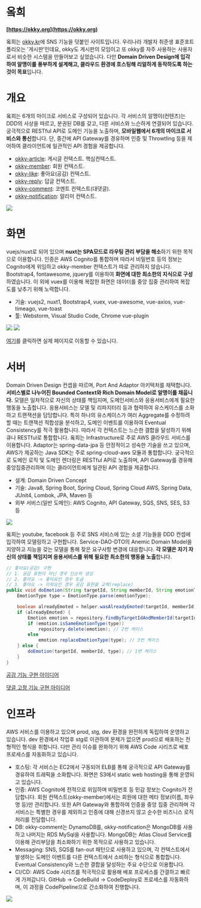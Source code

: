 # 옼희
**[https://okky.org](https://okky.org)**

옼희는 [okky.kr](https://okky.kr)에 SNS 기능을 덧붙인 사이트입니다. 우리나라 개발자 취준생 표준포트폴리오는 '게시판'인데요, 
okky도 게시판의 모임이고 또 okky를 자주 사용하는 사용자로서 비슷한 시스템을 만들어보고 싶었습니다. 
다만 **Domain Driven Design에 입각하여 알맹이를 풍부하게 설계해고, 클라우드 
환경에 호스팅해 리얼하게 동작하도록 하는 것이 목표**입니다.

# 개요
옼희는 6개의 마이크로 서비스로 구성되어 있습니다. 각 서비스의 알맹이(컨텐츠)는 DDD의 사상을 따르고,
분권된 DB를 갖고, 다른 서비스와 느슨하게 연결되어 있습니다. 궁극적으로 RESTful API로 도메인 기능을 노출하며,
**모바일웹에서 6개의 마이크로 서비스와 통신**합니다. 단, 중간에 API Gateway를 경유하며 인증 및 Throwtling 
등을 제어하여 클라이언트에 일관적인 API 경험을 제공합니다.

 * [okky-article](https://github.com/coding8282/okky-article): 게시글 컨텍스트. 핵심컨텍스트.
 * [okky-member](https://github.com/coding8282/okky-member): 회원 컨텍스트.
 * [okky-like](https://github.com/coding8282/okky-like): 좋아요(공감) 컨텍스트.
 * [okky-reply](https://github.com/coding8282/okky-reply): 답글 컨텍스트.
 * [okky-comment](https://github.com/coding8282/okky-comment): 코멘트 컨텍스트(대댓글).
 * [okky-notification](https://github.com/coding8282/okky-notification): 알리미 컨텍스트.

![](./static/image/context-map.png)

# 화면
vuejs/nuxt로 되어 있으며 **nuxt는 SPA모드로 라우팅 관리 부담을 해소**하기 위한 목적으로 이용합니다. 인증은 AWS Cognito를
통합하며 따라서 비밀번호 등의 정보는 Cognito에게 위임하고 okky-member 컨텍스트가 따로 관리하지 않습니다. Bootstrap4, fontawesome,
jquery를 이용하여 **화면에 대한 최소한의 지식으로 구성**하였습니다. 이 외에 vuex를 이용해 복잡한 화면은 데이터를 중앙 집중 관리하여 복잡도를
낮추기 위해 노력합니다.

 * 기술: vuejs2, nuxt1, Bootstrap4, vuex, vue-awesome, vue-axios, vue-timeago, vue-toast
 * 툴: Webstorm, Visual Studio Code, Chrome vue-plugin

![](./static/image/screen1.png)
![](./static/image/screen2.png)

[여기](https://okky.org/articles/a-766a2350bf2e41c)를 클릭하면 실제 페이지로 이동할 수 있습니다.

# 서버
Domain Driven Design 컨셉을 따르며, Port And Adaptor 아키텍처를 채택합니다. **서비스별로 나누어진 Bounded Context와 
Rich Domain Model로 알맹이를 채웁니다.** 모델은 일차적으로 자신의 상태를 책임지며, 도메인서비스와 
응용서비스에게 필요한 행동을 노출합니다. 응용서비스는 모델 및 리파지터리 등과 협력하여 유스케이스를 소화하고 트랜잭션을 담당합니다. 
특히 하나의 유스케이스가 여러 Aggregate를 수정하려 할 때는 트랜잭션 적합성을 분석하고, 도메인 이벤트를 이용하여 Eventual 
Consistency를 적극 활용합니다. 따라서 각 컨텍스트는 느슨한 결합을 달성하기 위해 큐나 RESTful로 통합합니다. 옼희는 Infrastructure로
주로 AWS 클라우드 서비스를 이용합니다. Adaptor는 spring-data-jpa 등 안정적이고 성숙한 기술을 쓰고 있으며, AWS가 제공하는 Java SDK는
주로 spring-cloud-aws 모듈과 통합합니다. 궁극적으로 도메인 로직 및 도메인 렌더링은 RESTful API로 노출하며, API Gateway를 경유해
중앙집중관리하며 이는 클라이언트에게 일관된 API 경험을 제공합니다. 

 * 설계: Domain Driven Concept
 * 기술: Java8, Spring Boot, Spring Cloud, Spring Cloud AWS, Spring Data, JUnit4, Lombok, JPA, Maven 등
 * 외부 서비스(일반 도메인): AWS Cognito, API Gateway, SQS, SNS, SES, S3 등

![](./static/image/architecture.png)

옼희는 youtube, facebook 등 주로 SNS 서비스에 있는 소셜 기능들을 DDD 컨셉에 입각하여 모델링하고 구현합니다. Service-DAO-DTO의
Anemic Domain Model을 지양하고 지능을 갖는 모델을 통해 잦은 요구사항 변경에 대응합니다. **각 모델은 자기 자신의 상태를 책임지며 
응용서비스를 위해 필요한 최소한의 행동을 노출**합니다.

```java
// 좋아요(공감) 구현
// 1. 공감 표현이 아닌 경우 단순히 생성
// 2. 좋아요 -> 좋아요인 경우 토글
// 3. 좋아요 -> 미워요인 경우 공감 표현을 교체(replace) 
public void doEmotion(String targetId, String memberId, String emotionType) {
    EmotionType type = EmotionType.parse(emotionType);

    boolean alreadyEmoted = helper.wasAlreadyEmoted(targetId, memberId);
    if (alreadyEmoted) {
        Emotion emotion = repository.findByTargetIdAndMemberId(targetId, memberId).get();
        if (emotion.isSameEmotionType(type))
            repository.delete(emotion); // 2번 케이스
        else
            emotion.replaceEmotionType(type); // 3번 케이스
    } else {
        doEmotion(targetId, memberId, type); // 1번 케이스
    }
}
```

[공감 기능 구현 아이디어](http://blog.coding8282.com/221304470858)

[댓글 고정 기능 구현 아이디어](http://blog.coding8282.com/221305747544)

# 인프라
AWS 서비스를 이용하고 있으며 prod, stg, dev 환경을 완전하게 독립하여 운영하고 있습니다. dev 환경에서 작업후 stg로 이관하여
문제가 없으면 prod으로 배포하는 전형적인 형식을 취합니다. 다만 관리 이슈를 완화하기 위해 AWS Code 시리즈로 배포 프로세스를 자동화하고
있습니다.

 * 호스팅: 각 서비스는 EC2에서 구동되어 ELB를 통해 궁극적으로 API Gateway를 경유하여 트래픽을 소화합니다. 화면은 S3에서 static web 
 hosting을 통해 운영되고 있습니다.
 * 인증: AWS Cognito에 전적으로 위임하며 비밀번호 등 민감 정보는 Cognito가 전담합니다. 회원 컨텍스트(okky-member)에서는 회원에 대한
 메타 정보(이름, 좌우명 등)만 관리합니다. 또한 API Gateway와 통합하여 인증을 중앙 집중 관리하며 각 서비스는 특별한 경우를 제외하고 인증에 대해
 신경쓰지 않고 순수한 비즈니스 로직 처리를 전담합니다.
 * DB: okky-comment는 DynamoDB를, okky-notification은 MongoDB를 사용하고 나머지는 RDS MySql을 사용합니다. MongoDB는 
 Atlas Cloud Service를 이용해 관리부담을 최소화하기 위한 목적으로 사용하고 있습니다.
 * Messaging: SNS, SQS를 fan-out 패턴으로 사용하고 있으며, 각 컨텍스트에서 발생하는 도메인 이벤트를 다른 컨텍스트에서 소비하는 
 형식으로 통합합니다. Eventual Consistency와 느슨한 결합을 달성하는 주요 수단으로 이용합니다.
 * CI/CD: AWS Code 시리즈를 적극적으로 활용해 배포 프로세스를 간결하고 빠르게 가져갑니다. GitHub -> CodeBuild -> CodeDeploy로 
 프로세스를 자동화하며, 이 과정을 CodePipeline으로 간소화하여 진행합니다.

![](static/image/infra.png)
